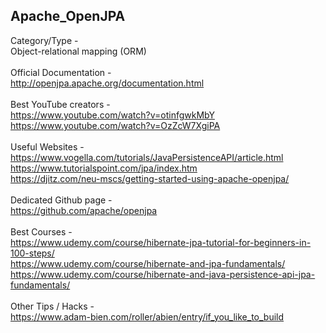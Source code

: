 ## Apache_OpenJPA
Category/Type - <br>
Object-relational mapping (ORM)
<br>
<br>
Official Documentation - <br>
http://openjpa.apache.org/documentation.html
<br>
<br>
Best YouTube creators - <br>
https://www.youtube.com/watch?v=otinfgwkMbY<br>
https://www.youtube.com/watch?v=OzZcW7XgiPA
<br>
<br>
Useful Websites - <br>
https://www.vogella.com/tutorials/JavaPersistenceAPI/article.html<br>
https://www.tutorialspoint.com/jpa/index.htm <br>
https://djitz.com/neu-mscs/getting-started-using-apache-openjpa/
<br>
<br>
Dedicated Github page - <br>
https://github.com/apache/openjpa 
<br>
<br>
Best Courses - <br>
https://www.udemy.com/course/hibernate-jpa-tutorial-for-beginners-in-100-steps/<br>
https://www.udemy.com/course/hibernate-and-jpa-fundamentals/<br>
https://www.udemy.com/course/hibernate-and-java-persistence-api-jpa-fundamentals/
<br>
<br>
Other Tips / Hacks - <br>
https://www.adam-bien.com/roller/abien/entry/if_you_like_to_build
<br>
<br>
